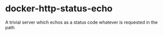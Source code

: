 # docker-http-status-echo
A trivial server which echos as a status code whatever is requested in the path
